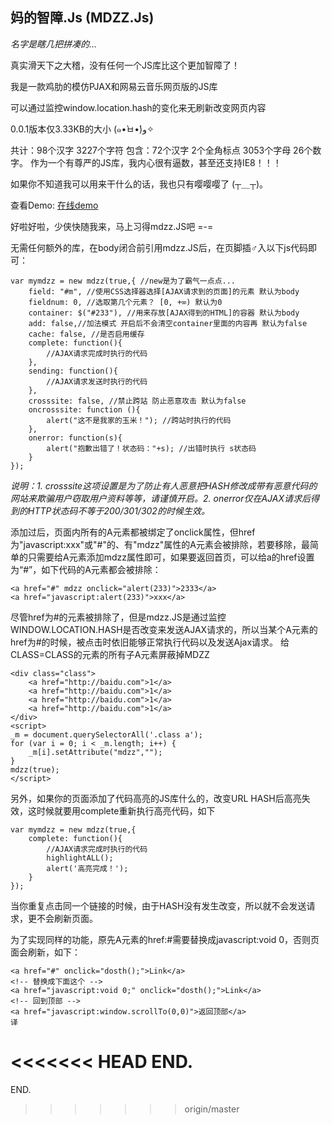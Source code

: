 妈的智障.Js (MDZZ.Js)
------
*名字是瞎几把拼凑的...*

真实滑天下之大稽，没有任何一个JS库比这个更加智障了！

我是一款鸡肋的模仿PJAX和网易云音乐网页版的JS库

可以通过监控window.location.hash的变化来无刷新改变网页内容

0.0.1版本仅3.33KB的大小 (๑•̀ㅂ•́)و✧

共计：98个汉字 3227个字符 包含：72个汉字 2个全角标点 3053个字母 26个数字。
作为一个有尊严的JS库，我内心很有逼数，甚至还支持IE8！！！

如果你不知道我可以用来干什么的话，我也只有嘤嘤嘤了 (┬＿┬)。

查看Demo: [在线demo](./demo/)

好啦好啦，少侠快随我来，马上习得mdzz.JS吧 =-=

无需任何额外的库，在body闭合前引用mdzz.JS后，在页脚插♂入以下js代码即可：

```
var mymdzz = new mdzz(true,{ //new是为了霸气一点点...
    field: "#m", //使用CSS选择器选择[AJAX请求到的页面]的元素 默认为body
    fieldnum: 0, //选取第几个元素？ [0, +∞) 默认为0
    container: $("#233"), //用来存放[AJAX得到的HTML]的容器 默认为body
    add: false,//加法模式 开启后不会清空container里面的内容再 默认为false
    cache: false, //是否启用缓存
    complete: function(){
        //AJAX请求完成时执行的代码
    },
    sending: function(){
        //AJAX请求发送时执行的代码
    },
    crosssite: false, //禁止跨站 防止恶意攻击 默认为false
    oncrosssite: function (){
        alert("这不是我家的玉米！"); //跨站时执行的代码
    },  
    onerror: function(s){
        alert("抱歉出错了！状态码："+s); //出错时执行 s状态码
    }
});
```
*说明：1. crosssite这项设置是为了防止有人恶意把HASH修改成带有恶意代码的网站来欺骗用户窃取用户资料等等，请谨慎开启。2. onerror仅在AJAX请求后得到的HTTP状态码不等于200/301/302的时候生效。*

添加过后，页面内所有的A元素都被绑定了onclick属性，但href为"javascript:xxx"或"#"的、有"mdzz"属性的A元素会被排除，若要移除，最简单的只需要给A元素添加mdzz属性即可，如果要返回首页，可以给a的href设置为“#”，如下代码的A元素都会被排除：
```
<a href="#" mdzz onclick="alert(233)">2333</a>
<a href="javascript:alert(233)">xxx</a>
```
尽管href为#的元素被排除了，但是mdzz.JS是通过监控WINDOW.LOCATION.HASH是否改变来发送AJAX请求的，所以当某个A元素的href为#的时候，被点击时依旧能够正常执行代码以及发送Ajax请求。 给CLASS=CLASS的元素的所有子A元素屏蔽掉MDZZ
```
<div class="class">
    <a href="http://baidu.com">1</a>
    <a href="http://baidu.com">1</a>
    <a href="http://baidu.com">1</a>
    <a href="http://baidu.com">1</a>
</div>
<script>
_m = document.querySelectorAll('.class a');
for (var i = 0; i < _m.length; i++) {
    _m[i].setAttribute("mdzz","");
}
mdzz(true);
</script>
```
另外，如果你的页面添加了代码高亮的JS库什么的，改变URL HASH后高亮失效，这时候就要用complete重新执行高亮代码，如下
```
var mymdzz = new mdzz(true,{
    complete: function(){
        //AJAX请求完成时执行的代码
        highlightALL();
        alert('高亮完成！');
    }
});
```
当你重复点击同一个链接的时候，由于HASH没有发生改变，所以就不会发送请求，更不会刷新页面。 

为了实现同样的功能，原先A元素的href:#需要替换成javascript:void 0，否则页面会刷新，如下：
```
<a href="#" onclick="dosth();">Link</a>
<!-- 替换成下面这个 -->
<a href="javascript:void 0;" onclick="dosth();">Link</a>
<!-- 回到顶部 -->
<a href="javascript:window.scrollTo(0,0)">返回顶部</a>
译
```

<<<<<<< HEAD
END.
=======
END.
>>>>>>> origin/master
